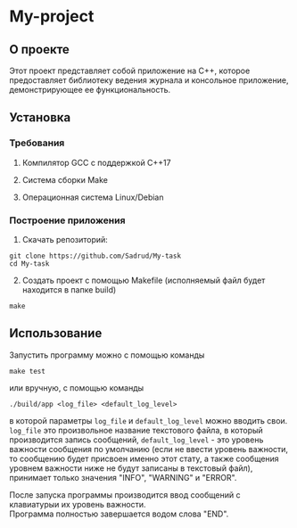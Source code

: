 # My-project
<h2> О проекте </h2>
Этот проект представляет собой приложение на C++, которое предоставляет библиотеку ведения журнала и консольное приложение, демонстрирующее ее функциональность. 

<h2> Установка </h2>
<h3> Требования </h3>

1.  Компилятор GCC с поддержкой C++17<br/>

2.  Система сборки Make<br/>

3.  Операционная система Linux/Debian

<h3>  Построение приложения </h3>

1. Скачать репозиторий:

```git clone https://github.com/Sadrud/My-task```<br/>
```cd My-task```

2. Создать проект с помощью Makefile (исполняемый файл будет находится в папке build)

```make```


<h2> Использование </h2>

Запустить программу можно с помощью команды

```make test```

или вручную, с помощью команды

```./build/app <log_file> <default_log_level>```

в которой параметры ```log_file``` и ```default_log_level``` можно вводить свои. ```log_file``` это произвольное название текстового файла, в который производится запись сообщений, ```default_log_level``` - это уровень важности сообщения по умолчанию (если не ввести уровень важности, то сообщению будет присвоен именно этот стату, а также сообщения уровнем важности ниже не будут записаны в текстовый файл), принимает только значения "INFO", "WARNING" и "ERROR".<br/>

После запуска программы производится ввод сообщений с клавиатурыи их уровень важности.<br/>
Программа полностью завершается водом слова "END".
